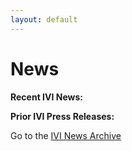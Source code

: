 ```yaml
---
layout: default
---
```


# News

**Recent IVI News:**

<div class="basicLine">

</div>

**Prior IVI Press Releases:**

Go to the [IVI News Archive](news_archive.html)

